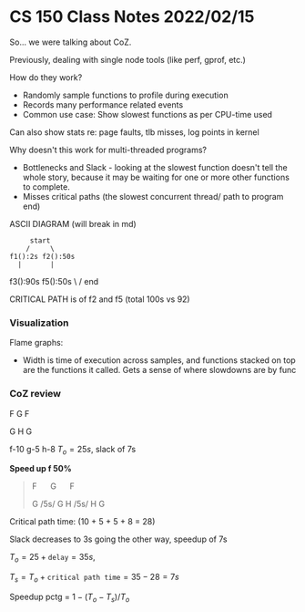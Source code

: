 # CS 150 Class Notes 2022/02/15

So... we were talking about CoZ.

Previously, dealing with single node tools (like perf, gprof, etc.)

How do they work?

* Randomly sample functions to profile during execution
* Records many performance related events
* Common use case: Show slowest functions as per CPU-time used

Can also show stats re: page faults, tlb misses, log points in kernel

Why doesn't this work for multi-threaded programs?

* Bottlenecks and Slack - looking at the slowest function doesn't tell
  the whole story, because it may be waiting for one or more other functions
  to complete.
* Misses critical paths (the slowest concurrent thread/ path to program end)

ASCII DIAGRAM (will break in md)

         start
        /     \
    f1():2s f2():50s
      |       |
   f3():90s f5():50s
        \    /
         end

CRITICAL PATH is of f2 and f5 (total 100s vs 92)

### Visualization

Flame graphs:

* Width is time of execution across samples, and functions stacked on top
  are the functions it called. Gets a sense of where slowdowns are by func

### CoZ review

F G F

G H G

f-10 g-5 h-8 $T_o = 25s$, slack of 7s

**Speed up f 50%**

> F &nbsp;&nbsp; &nbsp;&nbsp;G &nbsp;&nbsp;&nbsp;&nbsp; F
>
> G /5s/ G H /5s/ H G 

Critical path time: (10 + 5 + 5 + 8 = 28)

Slack decreases to 3s going the other way, speedup of 7s

$T_o = 25 + \texttt{delay} = 35s$, 

$T_s = T_o + \texttt{critical path time} = 35 - 28 = 7s$

Speedup pctg = $1 - (T_o - T_s)/T_o$


